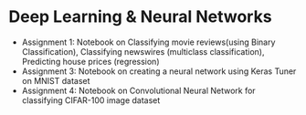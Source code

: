 # Deep Learning &amp; Neural Networks
- Assignment 1: Notebook on Classifying movie reviews(using Binary Classification), Classifying newswires (multiclass classification), Predicting house prices (regression)
- Assignment 3: Notebook on creating a neural network using Keras Tuner on MNIST dataset
- Assignment 4: Notebook on Convolutional Neural Network for classifying CIFAR-100 image dataset
